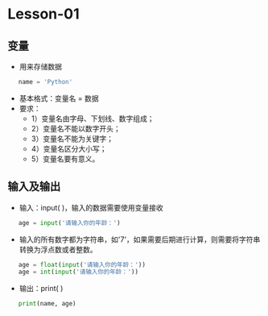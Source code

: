 # Lesson-01
## 变量
- 用来存储数据
```python
   name = 'Python'
```
- 基本格式：变量名 = 数据
- 要求：
   - 1）变量名由字母、下划线、数字组成；
   - 2）变量名不能以数字开头；
   - 3）变量名不能为关键字；
   - 4）变量名区分大小写；
   - 5）变量名要有意义。

## 输入及输出
- 输入：input( )，输入的数据需要使用变量接收
```python
   age = input('请输入你的年龄：')
```
- 输入的所有数字都为字符串，如'7'，如果需要后期进行计算，则需要将字符串转换为浮点数或者整数。
```python
   age = float(input('请输入你的年龄：'))
   age = int(input('请输入你的年龄：'))
```
- 输出：print( )
```python
   print(name, age)
```